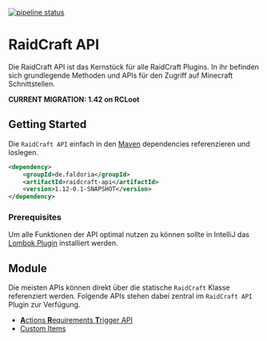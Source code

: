 [![pipeline status](https://git.faldoria.de/tof/plugins/raidcraft/raidcraft-api/badges/master/pipeline.svg)](https://git.faldoria.de/tof/plugins/raidcraft/raidcraft-api/commits/master)

# RaidCraft API

Die RaidCraft API ist das Kernstück für alle RaidCraft Plugins. In ihr befinden sich grundlegende Methoden und APIs für den Zugriff auf Minecraft Schnittstellen.

**CURRENT MIGRATION: 1.42 on RCLoot**

## Getting Started

Die `RaidCraft API` einfach in den [Maven](https://maven.apache.org/) dependencies referenzieren und loslegen.

```xml
<dependency>
    <groupId>de.faldoria</groupId>
    <artifactId>raidcraft-api</artifactId>
    <version>1.12-0.1-SNAPSHOT</version>
</dependency>
```

### Prerequisites

Um alle Funktionen der API optimal nutzen zu können sollte in IntelliJ das [Lombok Plugin](https://plugins.jetbrains.com/plugin/6317-lombok-plugin) installiert werden.

## Module

Die meisten APIs können direkt über die statische `RaidCraft` Klasse referenziert werden.
Folgende APIs stehen dabei zentral im `RaidCraft API` Plugin zur Verfügung.

* [**A**ctions **R**equirements **T**rigger API](docs/ART-API.md)
* [Custom Items](https://git.faldoria.de/tof/plugins/raidcraft/rcitems)

